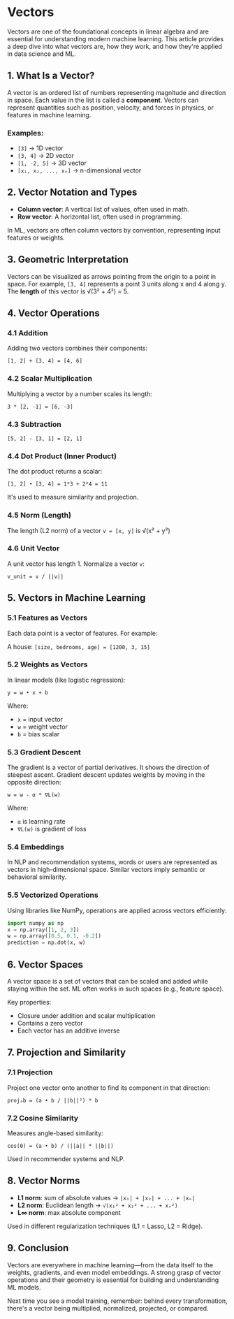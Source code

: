 # Vectors

Vectors are one of the foundational concepts in linear algebra and are essential for understanding modern machine learning. This article provides a deep dive into what vectors are, how they work, and how they're applied in data science and ML.

## 1. What Is a Vector?

A vector is an ordered list of numbers representing magnitude and direction in space. Each value in the list is called a **component**. Vectors can represent quantities such as position, velocity, and forces in physics, or features in machine learning.

### Examples:

- `[3]` → 1D vector
- `[3, 4]` → 2D vector
- `[1, -2, 5]` → 3D vector
- `[x₁, x₂, ..., xₙ]` → n-dimensional vector

## 2. Vector Notation and Types

- **Column vector**: A vertical list of values, often used in math.
- **Row vector**: A horizontal list, often used in programming.

In ML, vectors are often column vectors by convention, representing input features or weights.

## 3. Geometric Interpretation

Vectors can be visualized as arrows pointing from the origin to a point in space. For example, `[3, 4]` represents a point 3 units along x and 4 along y. The **length** of this vector is √(3² + 4²) = 5.

## 4. Vector Operations

### 4.1 Addition

Adding two vectors combines their components:

`[1, 2] + [3, 4] = [4, 6]`

### 4.2 Scalar Multiplication

Multiplying a vector by a number scales its length:

`3 * [2, -1] = [6, -3]`

### 4.3 Subtraction

`[5, 2] - [3, 1] = [2, 1]`

### 4.4 Dot Product (Inner Product)

The dot product returns a scalar:

`[1, 2] • [3, 4] = 1*3 + 2*4 = 11`

It's used to measure similarity and projection.

### 4.5 Norm (Length)

The length (L2 norm) of a vector `v = [x, y]` is √(x² + y²)

### 4.6 Unit Vector

A unit vector has length 1. Normalize a vector `v`:

`v_unit = v / ||v||`

## 5. Vectors in Machine Learning

### 5.1 Features as Vectors

Each data point is a vector of features. For example:

A house: `[size, bedrooms, age] = [1200, 3, 15]`

### 5.2 Weights as Vectors

In linear models (like logistic regression):

`y = w • x + b`

Where:

- `x` = input vector
- `w` = weight vector
- `b` = bias scalar

### 5.3 Gradient Descent

The gradient is a vector of partial derivatives. It shows the direction of steepest ascent. Gradient descent updates weights by moving in the opposite direction:

`w = w - α * ∇L(w)`

Where:

- `α` is learning rate
- `∇L(w)` is gradient of loss

### 5.4 Embeddings

In NLP and recommendation systems, words or users are represented as vectors in high-dimensional space. Similar vectors imply semantic or behavioral similarity.

### 5.5 Vectorized Operations

Using libraries like NumPy, operations are applied across vectors efficiently:

```python
import numpy as np
x = np.array([1, 2, 3])
w = np.array([0.5, 0.1, -0.2])
prediction = np.dot(x, w)
```

## 6. Vector Spaces

A vector space is a set of vectors that can be scaled and added while staying within the set. ML often works in such spaces (e.g., feature space).

Key properties:

- Closure under addition and scalar multiplication
- Contains a zero vector
- Each vector has an additive inverse

## 7. Projection and Similarity

### 7.1 Projection

Project one vector onto another to find its component in that direction:

`projₐb = (a • b / ||b||²) * b`

### 7.2 Cosine Similarity

Measures angle-based similarity:

`cos(θ) = (a • b) / (||a|| * ||b||)`

Used in recommender systems and NLP.

## 8. Vector Norms

- **L1 norm**: sum of absolute values → `|x₁| + |x₂| + ... + |xₙ|`
- **L2 norm**: Euclidean length → `√(x₁² + x₂² + ... + xₙ²)`
- **L∞ norm**: max absolute component

Used in different regularization techniques (L1 = Lasso, L2 = Ridge).

## 9. Conclusion

Vectors are everywhere in machine learning—from the data itself to the weights, gradients, and even model embeddings. A strong grasp of vector operations and their geometry is essential for building and understanding ML models.

Next time you see a model training, remember: behind every transformation, there's a vector being multiplied, normalized, projected, or compared.

